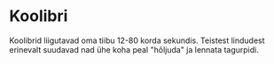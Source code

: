 # Koolibri

Koolibrid liigutavad oma tiibu 12-80 korda sekundis. Teistest lindudest
erinevalt suudavad nad ühe koha peal "hõljuda" ja lennata tagurpidi.

